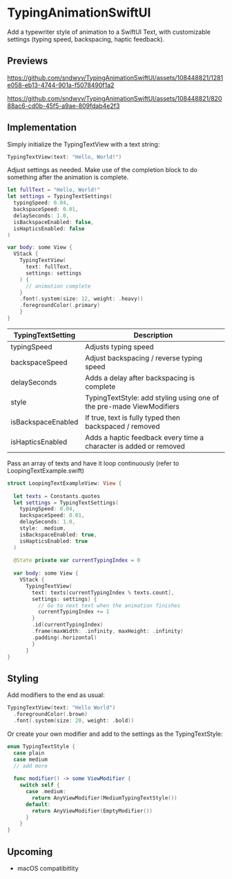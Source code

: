 # TypingAnimationSwiftUI
Add a typewriter style of animation to a SwiftUI Text, with customizable settings (typing speed, backspacing, haptic feedback).

## Previews
https://github.com/sndwvv/TypingAnimationSwiftUI/assets/108448821/1281e058-eb13-4744-901a-f5078490f1a2

https://github.com/sndwvv/TypingAnimationSwiftUI/assets/108448821/82088ac6-cd0b-45f5-a9ae-809fdab4e2f3

## Implementation

Simply initialize the TypingTextView with a text string:
```swift
TypingTextView(text: "Hello, World!")
```

Adjust settings as needed. 
Make use of the completion block to do something after the animation is complete.

```swift
let fullText = "Hello, World!"
let settings = TypingTextSettings(
  typingSpeed: 0.04,
  backspaceSpeed: 0.01,
  delaySeconds: 1.0,
  isBackspaceEnabled: false,
  isHapticsEnabled: false
)
```

```swift
var body: some View {
  VStack {
    TypingTextView(
      text: fullText,
      settings: settings
    ) {
      // animation complete
    }
    .font(.system(size: 12, weight: .heavy))
    .foregroundColor(.primary)
    }
}
```

| TypingTextSetting  | Description |
| ------------- | ------------- |
| typingSpeed  | Adjusts typing speed |
| backspaceSpeed  | Adjust backspacing / reverse typing speed  |
| delaySeconds | Adds a delay after backspacing is complete |
| style | TypingTextStyle: add styling using one of the pre-made ViewModifiers |
| isBackspaceEnabled | If true, text is fully typed then backspaced / removed |
| isHapticsEnabled | Adds a haptic feedback every time a character is added or removed |

Pass an array of texts and have it loop continuously (refer to LoopingTextExample.swift)

```swift
struct LoopingTextExampleView: View {
	
  let texts = Constants.quotes
  let settings = TypingTextSettings(
    typingSpeed: 0.04,
    backspaceSpeed: 0.01,
    delaySeconds: 1.0,
    style: .medium,
    isBackspaceEnabled: true,
    isHapticsEnabled: true
  )
	
  @State private var currentTypingIndex = 0
	
  var body: some View {
    VStack {
      TypingTextView(
        text: texts[currentTypingIndex % texts.count],
        settings: settings) {
          // Go to next text when the animation finishes
          currentTypingIndex += 1
        }
        .id(currentTypingIndex)
        .frame(maxWidth: .infinity, maxHeight: .infinity)
        .padding(.horizontal)
        }
      }
}
```

## Styling

Add modifiers to the end as usual: 
```swift
TypingTextView(text: "Hello World")
  .foregroundColor(.brown)
  .font(.system(size: 20, weight: .bold))
```

Or create your own modifier and add to the settings as the TypingTextStyle:
```swift
enum TypingTextStyle {
  case plain
  case medium
  // add more
  
  func modifier() -> some ViewModifier {
    switch self {
      case .medium:
        return AnyViewModifier(MediumTypingTextStyle())
      default:
        return AnyViewModifier(EmptyModifier())
      }
    }
}
```
## Upcoming
* macOS compatibitlity

